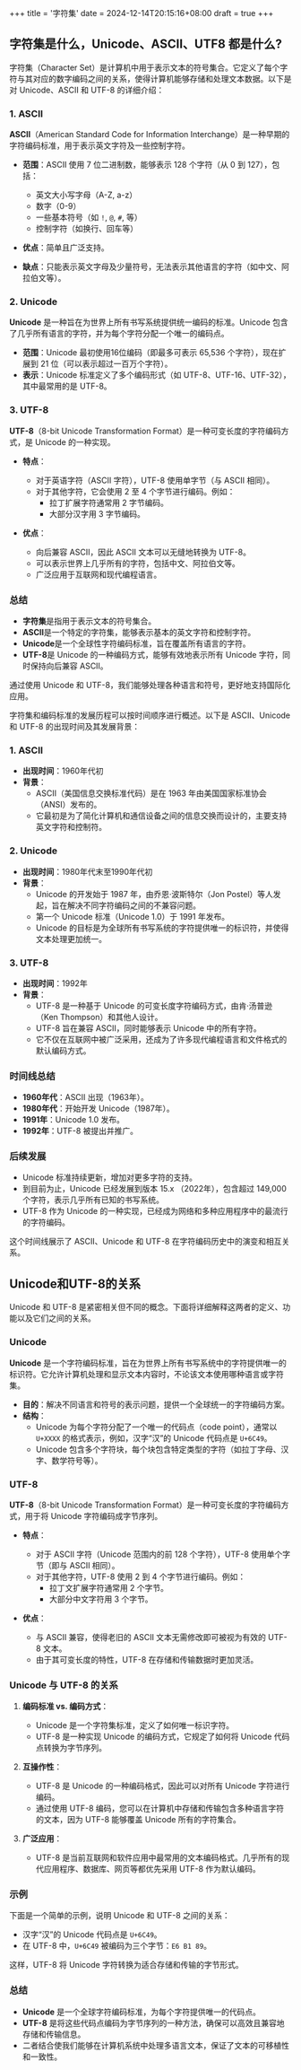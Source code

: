 +++
title = '字符集'
date = 2024-12-14T20:15:16+08:00
draft = true
+++

## 字符集是什么，Unicode、ASCII、UTF8 都是什么?

字符集（Character Set）是计算机中用于表示文本的符号集合。它定义了每个字符与其对应的数字编码之间的关系，使得计算机能够存储和处理文本数据。以下是对 Unicode、ASCII 和 UTF-8 的详细介绍：

### 1. ASCII
**ASCII**（American Standard Code for Information Interchange）是一种早期的字符编码标准，用于表示英文字符及一些控制字符。

- **范围**：ASCII 使用 7 位二进制数，能够表示 128 个字符（从 0 到 127），包括：
  - 英文大小写字母（A-Z, a-z）
  - 数字（0-9）
  - 一些基本符号（如 `!`, `@`, `#`, 等）
  - 控制字符（如换行、回车等）

- **优点**：简单且广泛支持。
- **缺点**：只能表示英文字母及少量符号，无法表示其他语言的字符（如中文、阿拉伯文等）。

### 2. Unicode
**Unicode** 是一种旨在为世界上所有书写系统提供统一编码的标准。Unicode 包含了几乎所有语言的字符，并为每个字符分配一个唯一的编码点。

- **范围**：Unicode 最初使用16位编码（即最多可表示 65,536 个字符），现在扩展到 21 位（可以表示超过一百万个字符）。
- **表示**：Unicode 标准定义了多个编码形式（如 UTF-8、UTF-16、UTF-32），其中最常用的是 UTF-8。

### 3. UTF-8
**UTF-8**（8-bit Unicode Transformation Format）是一种可变长度的字符编码方式，是 Unicode 的一种实现。

- **特点**：
  - 对于英语字符（ASCII 字符），UTF-8 使用单字节（与 ASCII 相同）。
  - 对于其他字符，它会使用 2 至 4 个字节进行编码。例如：
    - 拉丁扩展字符通常用 2 字节编码。
    - 大部分汉字用 3 字节编码。
  
- **优点**：
  - 向后兼容 ASCII，因此 ASCII 文本可以无缝地转换为 UTF-8。
  - 可以表示世界上几乎所有的字符，包括中文、阿拉伯文等。
  - 广泛应用于互联网和现代编程语言。

### 总结

- **字符集**是指用于表示文本的符号集合。
- **ASCII**是一个特定的字符集，能够表示基本的英文字符和控制字符。
- **Unicode**是一个全球性字符编码标准，旨在覆盖所有语言的字符。
- **UTF-8**是 Unicode 的一种编码方式，能够有效地表示所有 Unicode 字符，同时保持向后兼容 ASCII。

通过使用 Unicode 和 UTF-8，我们能够处理各种语言和符号，更好地支持国际化应用。

字符集和编码标准的发展历程可以按时间顺序进行概述。以下是 ASCII、Unicode 和 UTF-8 的出现时间及其发展背景：

### 1. ASCII
- **出现时间**：1960年代初
- **背景**：
  - ASCII（美国信息交换标准代码）是在 1963 年由美国国家标准协会（ANSI）发布的。
  - 它最初是为了简化计算机和通信设备之间的信息交换而设计的，主要支持英文字符和控制符。

### 2. Unicode
- **出现时间**：1980年代末至1990年代初
- **背景**：
  - Unicode 的开发始于 1987 年，由乔恩·波斯特尔（Jon Postel）等人发起，旨在解决不同字符编码之间的不兼容问题。
  - 第一个 Unicode 标准（Unicode 1.0）于 1991 年发布。
  - Unicode 的目标是为全球所有书写系统的字符提供唯一的标识符，并使得文本处理更加统一。

### 3. UTF-8
- **出现时间**：1992年
- **背景**：
  - UTF-8 是一种基于 Unicode 的可变长度字符编码方式，由肯·汤普逊（Ken Thompson）和其他人设计。
  - UTF-8 旨在兼容 ASCII，同时能够表示 Unicode 中的所有字符。
  - 它不仅在互联网中被广泛采用，还成为了许多现代编程语言和文件格式的默认编码方式。

### 时间线总结
- **1960年代**：ASCII 出现（1963年）。
- **1980年代**：开始开发 Unicode（1987年）。
- **1991年**：Unicode 1.0 发布。
- **1992年**：UTF-8 被提出并推广。

### 后续发展
- Unicode 标准持续更新，增加对更多字符的支持。
- 到目前为止，Unicode 已经发展到版本 15.x （2022年），包含超过 149,000 个字符，表示几乎所有已知的书写系统。
- UTF-8 作为 Unicode 的一种实现，已经成为网络和多种应用程序中的最流行的字符编码。

这个时间线展示了 ASCII、Unicode 和 UTF-8 在字符编码历史中的演变和相互关系。

## Unicode和UTF-8的关系

Unicode 和 UTF-8 是紧密相关但不同的概念。下面将详细解释这两者的定义、功能以及它们之间的关系。

### Unicode

**Unicode** 是一个字符编码标准，旨在为世界上所有书写系统中的字符提供唯一的标识符。它允许计算机处理和显示文本内容时，不论该文本使用哪种语言或字符集。

- **目的**：解决不同语言和符号的表示问题，提供一个全球统一的字符编码方案。
- **结构**：
  - Unicode 为每个字符分配了一个唯一的代码点（code point），通常以 `U+XXXX` 的格式表示，例如，汉字“汉”的 Unicode 代码点是 `U+6C49`。
  - Unicode 包含多个字符块，每个块包含特定类型的字符（如拉丁字母、汉字、数学符号等）。

### UTF-8

**UTF-8**（8-bit Unicode Transformation Format）是一种可变长度的字符编码方式，用于将 Unicode 字符编码成字节序列。

- **特点**：
  - 对于 ASCII 字符（Unicode 范围内的前 128 个字符），UTF-8 使用单个字节（即与 ASCII 相同）。
  - 对于其他字符，UTF-8 使用 2 到 4 个字节进行编码。例如：
    - 拉丁文扩展字符通常用 2 个字节。
    - 大部分中文字符用 3 个字节。
  
- **优点**：
  - 与 ASCII 兼容，使得老旧的 ASCII 文本无需修改即可被视为有效的 UTF-8 文本。
  - 由于其可变长度的特性，UTF-8 在存储和传输数据时更加灵活。

### Unicode 与 UTF-8 的关系

1. **编码标准 vs. 编码方式**：
   - Unicode 是一个字符集标准，定义了如何唯一标识字符。
   - UTF-8 是一种实现 Unicode 的编码方式，它规定了如何将 Unicode 代码点转换为字节序列。

2. **互操作性**：
   - UTF-8 是 Unicode 的一种编码格式，因此可以对所有 Unicode 字符进行编码。
   - 通过使用 UTF-8 编码，您可以在计算机中存储和传输包含多种语言字符的文本，因为 UTF-8 能够覆盖 Unicode 所有的字符集合。

3. **广泛应用**：
   - UTF-8 是当前互联网和软件应用中最常用的文本编码格式。几乎所有的现代应用程序、数据库、网页等都优先采用 UTF-8 作为默认编码。

### 示例

下面是一个简单的示例，说明 Unicode 和 UTF-8 之间的关系：

- 汉字“汉”的 Unicode 代码点是 `U+6C49`。
- 在 UTF-8 中，`U+6C49` 被编码为三个字节：`E6 B1 89`。

这样，UTF-8 将 Unicode 字符转换为适合存储和传输的字节形式。

### 总结

- **Unicode** 是一个全球字符编码标准，为每个字符提供唯一的代码点。
- **UTF-8** 是将这些代码点编码为字节序列的一种方法，确保可以高效且兼容地存储和传输信息。
- 二者结合使我们能够在计算机系统中处理多语言文本，保证了文本的可移植性和一致性。